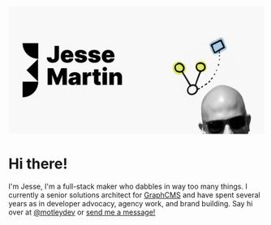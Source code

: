 ![](images/header.png?raw=true)

# Hi there!
I'm Jesse, I'm a full-stack maker who dabbles in way too many things. I currently a senior solutions architect for [GraphCMS](https://graphcms.com) and have spent several years as in developer advocacy, agency work, and brand building. Say hi over at [@motleydev](https://twitter.com/motleydev) or [send me a message!](mailto:hi@jmart.tech)